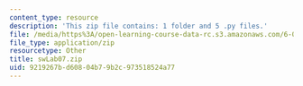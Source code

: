 ```yaml
---
content_type: resource
description: 'This zip file contains: 1 folder and 5 .py files.'
file: /media/https%3A/open-learning-course-data-rc.s3.amazonaws.com/6-01sc-introduction-to-electrical-engineering-and-computer-science-i-spring-2011/9219267bd60804b79b2c973518524a77_swLab07.zip
file_type: application/zip
resourcetype: Other
title: swLab07.zip
uid: 9219267b-d608-04b7-9b2c-973518524a77
---
```

